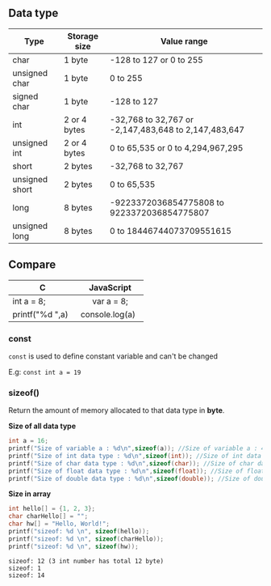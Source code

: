 ## Data type

| Type | Storage size|Value range|
| ------- |------|------|
|char |1 byte|-128 to 127 or 0 to 255|		
|unsigned char |1 byte|0 to 255|		
|signed char |1 byte|-128 to 127|		
|int |2 or 4 bytes|-32,768 to 32,767 or -2,147,483,648 to 2,147,483,647|		
|unsigned int |2 or 4 bytes|0 to 65,535 or 0 to 4,294,967,295|		
|short |2 bytes|-32,768 to 32,767|		
|unsigned short	 |2 bytes|0 to 65,535|
|long	 |8 bytes|-9223372036854775808 to 9223372036854775807|		
|unsigned long|8 bytes|0 to 18446744073709551615|		

## Compare

| C | JavaScript|
| ------- |:------:|
|int a = 8; | var a = 8;|
| printf("%d ",a)    | console.log(a)    |

### const

``const`` is used to define constant variable and can't be changed

E.g: ``const int a = 19``

### sizeof()

Return the amount of memory allocated to that data type in **byte**.

**Size of all data type**

```c
int a = 16;
printf("Size of variable a : %d\n",sizeof(a)); //Size of variable a : 4
printf("Size of int data type : %d\n",sizeof(int)); //Size of int data type : 4
printf("Size of char data type : %d\n",sizeof(char)); //Size of char data type : 1
printf("Size of float data type : %d\n",sizeof(float)); //Size of float data type : 4
printf("Size of double data type : %d\n",sizeof(double)); //Size of double data type : 8    
```   

**Size in array**

```c
int hello[] = {1, 2, 3};
char charHello[] = "";
char hw[] = "Hello, World!";
printf("sizeof: %d \n", sizeof(hello));
printf("sizeof: %d \n", sizeof(charHello));
printf("sizeof: %d \n", sizeof(hw));
```

```
sizeof: 12 (3 int number has total 12 byte)
sizeof: 1 
sizeof: 14
```